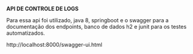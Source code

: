 **API DE CONTROLE DE LOGS**

Para essa api foi utilizado, java 8, springboot e o swagger para a documentação dos endpoints, banco de dados h2 e junit para os testes automatizados.

http://localhost:8000/swagger-ui.html